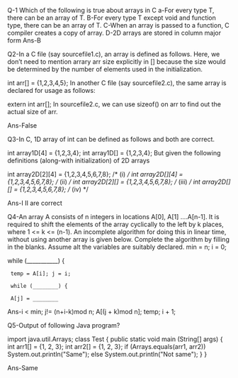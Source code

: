 Q-1 Which of the following is true about arrays in C
a-For every type T, there can be an array of T.
B-For every type T except void and function type, there can be an array of T.
C-When an array is passed to a function, C compiler creates a copy of array.
D-2D arrays are stored in column major form
Ans-B


Q2-In a C file (say sourcefile1.c), an array is defined as follows. Here, we don’t need to mention arrary arr size explicitly in [] because the size would be determined by the number of elements used in the initialization.
 
int arr[] = {1,2,3,4,5};
In another C file (say sourcefile2.c), the same array is declared for usage as follows:
 
extern int arr[];
In sourcefile2.c, we can use sizeof() on arr to find out the actual size of arr.

Ans-False

Q3-In C, 1D array of int can be defined as follows and both are correct.
 
int array1D[4] = {1,2,3,4};
int array1D[] = {1,2,3,4};
But given the following definitions (along-with initialization) of 2D arrays
 
int array2D[2][4] = {1,2,3,4,5,6,7,8}; /* (i) */
int array2D[][4] = {1,2,3,4,5,6,7,8}; /* (ii) */
int array2D[2][] = {1,2,3,4,5,6,7,8}; /* (iii) */
int array2D[][] = {1,2,3,4,5,6,7,8}; /* (iv) */

Ans-I II are correct

Q4-An array A consists of n integers in locations A[0], A[1] ....A[n-1]. It is required to shift the elements of the array cyclically to the left by k places, where 1 <= k <= (n-1). An incomplete algorithm for doing this in linear time, without using another array is given below. Complete the algorithm by filling in the blanks. Assume alt the variables are suitably declared.
min = n; i = 0;

while (___________) {	

     temp = A[i]; j = i;

     while (________) {

     A[j] = ________	

Ans-i < min; j!= (n+i-k)mod n; A[(j + k)mod n]; temp; i + 1;

Q5-Output of following Java program?
 
import java.util.Arrays;
class Test
{
    public static void main (String[] args) 
    {
        int arr1[] = {1, 2, 3};
        int arr2[] = {1, 2, 3};
        if (Arrays.equals(arr1, arr2))
            System.out.println("Same");
        else
            System.out.println("Not same");
    }
}

Ans-Same
